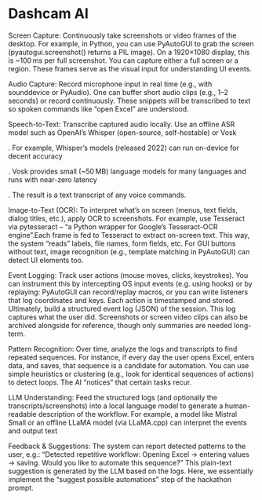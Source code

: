 # Dashcam AI
Screen Capture: Continuously take screenshots or video frames of the desktop. For example, in Python, you can use PyAutoGUI to grab the screen (pyautogui.screenshot() returns a PIL image). On a 1920×1080 display, this is ~100 ms per full screenshot. You can capture either a full screen or a region. These frames serve as the visual input for understanding UI events.

Audio Capture: Record microphone input in real time (e.g., with sounddevice or PyAudio). One can buffer short audio clips (e.g., 1–2 seconds) or record continuously. These snippets will be transcribed to text so spoken commands like “open Excel” are understood.

Speech-to-Text: Transcribe captured audio locally. Use an offline ASR model such as OpenAI’s Whisper (open-source, self-hostable) or Vosk

. For example, Whisper’s models (released 2022) can run on-device for decent accuracy

. Vosk provides small (~50 MB) language models for many languages and runs with near-zero latency

. The result is a text transcript of any voice commands.

Image-to-Text (OCR): To interpret what’s on screen (menus, text fields, dialog titles, etc.), apply OCR to screenshots. For example, use Tesseract via pytesseract – “a Python wrapper for Google’s Tesseract-OCR engine”.Each frame is fed to Tesseract to extract on-screen text. This way, the system “reads” labels, file names, form fields, etc. For GUI buttons without text, image recognition (e.g., template matching in PyAutoGUI) can detect UI elements too.

Event Logging: Track user actions (mouse moves, clicks, keystrokes). You can instrument this by intercepting OS input events (e.g. using hooks) or by replaying: PyAutoGUI can record/replay macros, or you can write listeners that log coordinates and keys. Each action is timestamped and stored. Ultimately, build a structured event log (JSON) of the session. This log captures what the user did. Screenshots or screen video clips can also be archived alongside for reference, though only summaries are needed long-term.

Pattern Recognition: Over time, analyze the logs and transcripts to find repeated sequences. For instance, if every day the user opens Excel, enters data, and saves, that sequence is a candidate for automation. You can use simple heuristics or clustering (e.g., look for identical sequences of actions) to detect loops. The AI “notices” that certain tasks recur.

LLM Understanding: Feed the structured logs (and optionally the transcripts/screenshots) into a local language model to generate a human-readable description of the workflow. For example, a model like Mistral Small or an offline LLaMA model (via LLaMA.cpp) can interpret the events and output text

Feedback & Suggestions: The system can report detected patterns to the user, e.g.: “Detected repetitive workflow: Opening Excel → entering values → saving. Would you like to automate this sequence?” This plain-text suggestion is generated by the LLM based on the logs. Here, we essentially implement the “suggest possible automations” step of the hackathon prompt.

